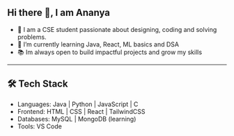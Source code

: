 ## Hi there 👋, I am Ananya 

- 🔭 I am a CSE student passionate about designing, coding and solving problems.
- 🌱 I’m currently learning Java, React, ML basics and DSA
- 📚 Im always open to build impactful projects and grow my skills 

----

## 🛠 Tech Stack  
- Languages: Java | Python | JavaScript | C  
- Frontend: HTML | CSS | React | TailwindCSS  
- Databases: MySQL | MongoDB (learning)  
- Tools: VS Code  
